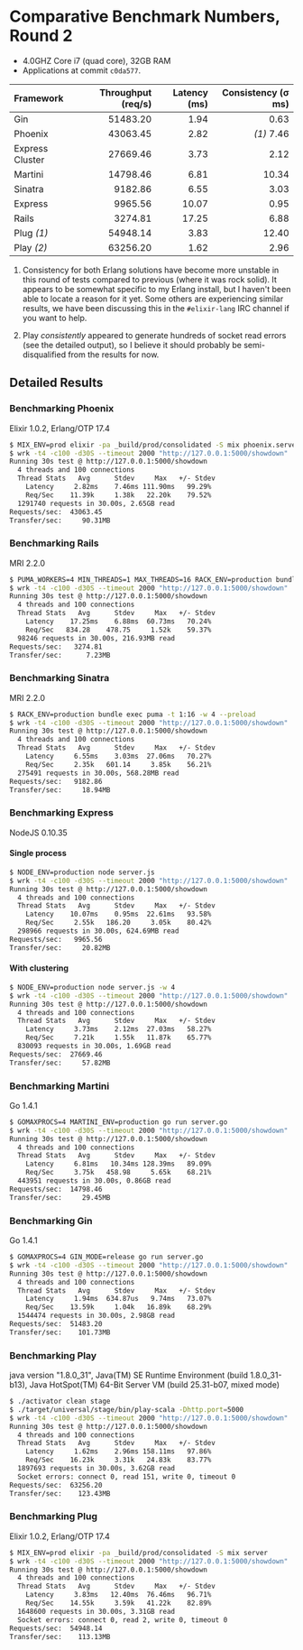# Comparative Benchmark Numbers, Round 2
 - 4.0GHZ Core i7 (quad core), 32GB RAM
 - Applications at commit `c0da577`.

| Framework      | Throughput (req/s) | Latency (ms) | Consistency (σ ms) |
| :------------- | -----------------: | -----------: | -----------------: |
| Gin            |          51483.20  |        1.94  |              0.63  |
| Phoenix        |          43063.45  |        2.82  |        _(1)_ 7.46  |
| Express Cluster|          27669.46  |        3.73  |              2.12  |
| Martini        |          14798.46  |        6.81  |             10.34  |
| Sinatra        |           9182.86  |        6.55  |              3.03  |
| Express        |           9965.56  |       10.07  |              0.95  |
| Rails          |           3274.81  |       17.25  |              6.88  |
| Plug _(1)_     |          54948.14  |        3.83  |             12.40  |
| Play _(2)_     |          63256.20  |        1.62  |              2.96  |


 1. Consistency for both Erlang solutions have become more unstable in this
 round of tests compared to previous (where it was rock solid).  It appears to
 be somewhat specific to my Erlang install, but I haven't been able to locate a
 reason for it yet. Some others are experiencing similar results, we have been
 discussing this in the `#elixir-lang` IRC channel if you want to help.
 
 2. Play _consistently_ appeared to generate hundreds of socket read errors (see
 the detailed output), so I believe it should probably be semi-disqualified from
 the results for now.

## Detailed Results

### Benchmarking Phoenix
Elixir 1.0.2, Erlang/OTP 17.4

```bash
$ MIX_ENV=prod elixir -pa _build/prod/consolidated -S mix phoenix.server
$ wrk -t4 -c100 -d30S --timeout 2000 "http://127.0.0.1:5000/showdown"
Running 30s test @ http://127.0.0.1:5000/showdown
  4 threads and 100 connections
  Thread Stats   Avg      Stdev     Max   +/- Stdev
    Latency     2.82ms    7.46ms 111.90ms   99.29%
    Req/Sec    11.39k     1.38k   22.20k    79.52%
  1291740 requests in 30.00s, 2.65GB read
Requests/sec:  43063.45
Transfer/sec:     90.31MB
```

### Benchmarking Rails
MRI 2.2.0

```bash
$ PUMA_WORKERS=4 MIN_THREADS=1 MAX_THREADS=16 RACK_ENV=production bundle exec puma
$ wrk -t4 -c100 -d30S --timeout 2000 "http://127.0.0.1:5000/showdown"
Running 30s test @ http://127.0.0.1:5000/showdown
  4 threads and 100 connections
  Thread Stats   Avg      Stdev     Max   +/- Stdev
    Latency    17.25ms    6.88ms  60.73ms   70.24%
    Req/Sec   834.28    478.75     1.52k    59.37%
  98246 requests in 30.00s, 216.93MB read
Requests/sec:   3274.81
Transfer/sec:      7.23MB
```

### Benchmarking Sinatra
MRI 2.2.0

```bash
$ RACK_ENV=production bundle exec puma -t 1:16 -w 4 --preload
$ wrk -t4 -c100 -d30S --timeout 2000 "http://127.0.0.1:5000/showdown"
Running 30s test @ http://127.0.0.1:5000/showdown
  4 threads and 100 connections
  Thread Stats   Avg      Stdev     Max   +/- Stdev
    Latency     6.55ms    3.03ms  27.06ms   70.27%
    Req/Sec     2.35k   601.14     3.85k    56.21%
  275491 requests in 30.00s, 568.28MB read
Requests/sec:   9182.86
Transfer/sec:     18.94MB
```

### Benchmarking Express
NodeJS 0.10.35

#### Single process
```bash
$ NODE_ENV=production node server.js
$ wrk -t4 -c100 -d30S --timeout 2000 "http://127.0.0.1:5000/showdown"
Running 30s test @ http://127.0.0.1:5000/showdown
  4 threads and 100 connections
  Thread Stats   Avg      Stdev     Max   +/- Stdev
    Latency    10.07ms    0.95ms  22.61ms   93.58%
    Req/Sec     2.55k   186.20     3.05k    80.42%
  298966 requests in 30.00s, 624.69MB read
Requests/sec:   9965.56
Transfer/sec:     20.82MB

```
#### With clustering
```bash
$ NODE_ENV=production node server.js -w 4
$ wrk -t4 -c100 -d30S --timeout 2000 "http://127.0.0.1:5000/showdown"
Running 30s test @ http://127.0.0.1:5000/showdown
  4 threads and 100 connections
  Thread Stats   Avg      Stdev     Max   +/- Stdev
    Latency     3.73ms    2.12ms  27.03ms   58.27%
    Req/Sec     7.21k     1.55k   11.87k    65.77%
  830093 requests in 30.00s, 1.69GB read
Requests/sec:  27669.46
Transfer/sec:     57.82MB
```

### Benchmarking Martini
Go 1.4.1

```bash
$ GOMAXPROCS=4 MARTINI_ENV=production go run server.go
$ wrk -t4 -c100 -d30S --timeout 2000 "http://127.0.0.1:5000/showdown"
Running 30s test @ http://127.0.0.1:5000/showdown
  4 threads and 100 connections
  Thread Stats   Avg      Stdev     Max   +/- Stdev
    Latency     6.81ms   10.34ms 128.39ms   89.09%
    Req/Sec     3.75k   458.98     5.65k    68.21%
  443951 requests in 30.00s, 0.86GB read
Requests/sec:  14798.46
Transfer/sec:     29.45MB
```

### Benchmarking Gin
Go 1.4.1

```bash
$ GOMAXPROCS=4 GIN_MODE=release go run server.go
$ wrk -t4 -c100 -d30S --timeout 2000 "http://127.0.0.1:5000/showdown"
Running 30s test @ http://127.0.0.1:5000/showdown
  4 threads and 100 connections
  Thread Stats   Avg      Stdev     Max   +/- Stdev
    Latency     1.94ms  634.87us   9.74ms   73.07%
    Req/Sec    13.59k     1.04k   16.89k    68.29%
  1544474 requests in 30.00s, 2.98GB read
Requests/sec:  51483.20
Transfer/sec:    101.73MB
```

### Benchmarking Play
java version "1.8.0_31",
Java(TM) SE Runtime Environment (build 1.8.0_31-b13),
Java HotSpot(TM) 64-Bit Server VM (build 25.31-b07, mixed mode)

```bash
$ ./activator clean stage
$ ./target/universal/stage/bin/play-scala -Dhttp.port=5000
$ wrk -t4 -c100 -d30S --timeout 2000 "http://127.0.0.1:5000/showdown"
Running 30s test @ http://127.0.0.1:5000/showdown
  4 threads and 100 connections
  Thread Stats   Avg      Stdev     Max   +/- Stdev
    Latency     1.62ms    2.96ms 158.11ms   97.86%
    Req/Sec    16.23k     3.31k   24.83k    83.77%
  1897693 requests in 30.00s, 3.62GB read
  Socket errors: connect 0, read 151, write 0, timeout 0
Requests/sec:  63256.20
Transfer/sec:    123.43MB
```

### Benchmarking Plug
Elixir 1.0.2, Erlang/OTP 17.4

```bash
$ MIX_ENV=prod elixir -pa _build/prod/consolidated -S mix server
$ wrk -t4 -c100 -d30S --timeout 2000 "http://127.0.0.1:5000/showdown"
Running 30s test @ http://127.0.0.1:5000/showdown
  4 threads and 100 connections
  Thread Stats   Avg      Stdev     Max   +/- Stdev
    Latency     3.83ms   12.40ms  76.46ms   96.71%
    Req/Sec    14.55k     3.59k   41.22k    82.89%
  1648600 requests in 30.00s, 3.31GB read
  Socket errors: connect 0, read 2, write 0, timeout 0
Requests/sec:  54948.14
Transfer/sec:    113.13MB
```

